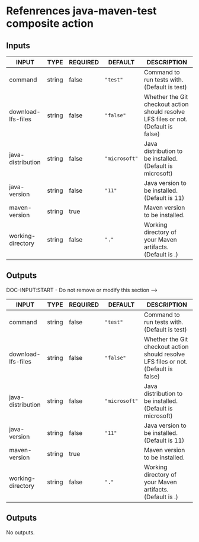 # Refenrences java-maven-test composite action

## Inputs

<!-- AUTO-DOC-INPUT:START - Do not remove or modify this section -->

| INPUT              | TYPE   | REQUIRED | DEFAULT       | DESCRIPTION                                                                         |
| ------------------ | ------ | -------- | ------------- | ----------------------------------------------------------------------------------- |
| command            | string | false    | `"test"`      | Command to run tests with. (Default is test)                                        |
| download-lfs-files | string | false    | `"false"`     | Whether the Git checkout action should resolve LFS files or not. (Default is false) |
| java-distribution  | string | false    | `"microsoft"` | Java distribution to be installed. (Default is microsoft)                           |
| java-version       | string | false    | `"11"`        | Java version to be installed. (Default is 11)                                       |
| maven-version      | string | true     |               | Maven version to be installed.                                                      |
| working-directory  | string | false    | `"."`         | Working directory of your Maven artifacts. (Default is .)                           |

<!-- AUTO-DOC-INPUT:END -->

## Outputs

DOC-INPUT:START - Do not remove or modify this section -->

| INPUT              | TYPE   | REQUIRED | DEFAULT       | DESCRIPTION                                                                         |
| ------------------ | ------ | -------- | ------------- | ----------------------------------------------------------------------------------- |
| command            | string | false    | `"test"`      | Command to run tests with. (Default is test)                                        |
| download-lfs-files | string | false    | `"false"`     | Whether the Git checkout action should resolve LFS files or not. (Default is false) |
| java-distribution  | string | false    | `"microsoft"` | Java distribution to be installed. (Default is microsoft)                           |
| java-version       | string | false    | `"11"`        | Java version to be installed. (Default is 11)                                       |
| maven-version      | string | true     |               | Maven version to be installed.                                                      |
| working-directory  | string | false    | `"."`         | Working directory of your Maven artifacts. (Default is .)                           |

<!-- AUTO-DOC-INPUT:END -->

## Outputs

<!-- AUTO-DOC-OUTPUT:START - Do not remove or modify this section -->

No outputs.

<!-- AUTO-DOC-OUTPUT:END -->
